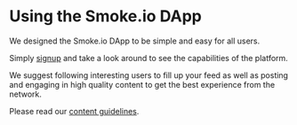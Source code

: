 # Using the Smoke.io DApp

We designed the Smoke.io DApp to be simple and easy for all users.

Simply [signup](https://smoke.io/pick_account) and take a look around to see the capabilities of the platform.

We suggest following interesting users to fill up your feed as well as posting and engaging in high quality content to get the best experience from the network.

Please read our [content guidelines](contentguidelines.md).
